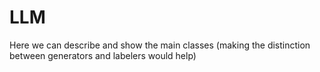 # LLM

Here we can describe and show the main classes (making the distinction between generators and labelers would help)

